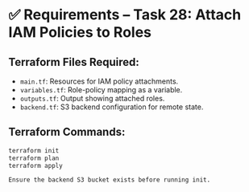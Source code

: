 # ✅ Requirements – Task 28: Attach IAM Policies to Roles

## Terraform Files Required:

- `main.tf`: Resources for IAM policy attachments.
- `variables.tf`: Role-policy mapping as a variable.
- `outputs.tf`: Output showing attached roles.
- `backend.tf`: S3 backend configuration for remote state.

## Terraform Commands:

```bash
terraform init
terraform plan
terraform apply

Ensure the backend S3 bucket exists before running init.
